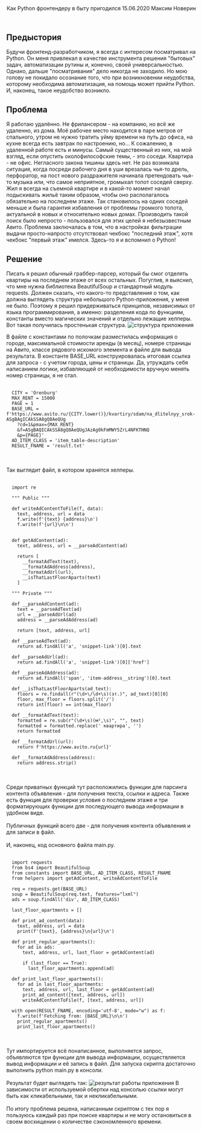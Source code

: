 <header>
  <title>Как Python фронтендеру в быту пригодился</title>
  <description>Как Python фронтендеру в быту пригодился</description>
  <date>15.06.2020</date>
  <author>Максим Новерин</author>
</header>

## Предыстория

Будучи фронтенд-разработчиком, я всегда с интересом посматривал на Python. Он меня привлекал в качестве инструмента решения "бытовых" задач, автоматизации рутины и, конечно, своей универсальностью. Однако, дальше "посматривания" дело никогда не заходило. Но мою голову не покидало осознание того, что при возникновении неудобства, которому необходима автоматизация, на помощь может прийти Python. И, наконец, такое неудобство возникло.

## Проблема

Я работаю удалённо. Не фрилансером - на компанию, но всё же удаленно, из дома. Моё рабочее место находится в паре метров от спального, утром не нужно тратить уйму времени на путь до офиса, на кухне всегда есть завтрак по настроению, но... К сожалению, в удаленной работе есть и минусы. Самый существенный из них, на мой взгляд, если опустить околофилософские темы, - это соседи. Квартира - не офис. Негласного закона тишины здесь нет. Не раз возникала ситуация, когда посреди рабочего дня в уши врезалась чья-то дрель, перфоратор, на пост нового раздражителя начинала претендовать чья-то музыка или, что самое неприятное, громыхал топот соседей сверху. Жил я всегда на съемной квартире и в какой-то момент начал подыскивать жильё таким образом, чтобы оно располагалось обязательно на последнем этаже. Так становилось на одних соседей меньше и была гарантия избавления от проблемы громкого топота, актуальной в новых и относительно новых домах. Производить такой поиск было непросто - пользовался для этих целей я небезызвестным Авито. Проблема заключалась в том, что в настройках фильтрации выдачи просто-напросто отсутствовал чекбокс "последний этаж", хотя чекбокс "первый этаж" имелся. Здесь-то я и вспомнил о Python!

## Решение

Писать я решил обычный граббер-парсер, который бы смог отделять квартиры на последнем этаже от всех остальных. Погуглив, я выяснил, что мне нужна библиотека BeautifulSoup и стандартный модуль requests. Должен сказать, что какого-то представления о том, как должна выглядеть структура небольшого Python-приложения, у меня не было. Поэтому я решил придерживаться принципов, независимых от языка программирования, а именно: разделения кода по функциям, константы вместо магических значений и отдельно лежащие хелперы. Вот такая получилась простенькая структура.
<img data-name="afpStructure" alt="структура приложения" title="структура приложения" style="max-width: 350px">

В файле с константами по полочкам разместилась информация о городе, максимальной стоимости аренды (в месяц), номере страницы на Авито, классе рядового искомого элемента и файле для вывода результата. В константе BASE_URL конструировалась итоговая ссылка для запроса - с учетом города, цены и страницы. Да, утруждать себя написанием логики, избавляющей от необходимости вручную менять номер страницы, я не стал.
<br><br>
```
  CITY = 'Orenburg'
  MAX_RENT = 15000
  PAGE = 1
  BASE_URL = f'https://www.avito.ru/{CITY.lower()}/kvartiry/sdam/na_dlitelnyy_srok-ASgBAgICAkSSA8gQ8AeQUg
    ?cd=1&pmax={MAX_RENT}
    &f=ASgBAQICAkSSA8gQ8AeQUgJAzAg0kFmMWY5ZrL4NFKTHNQ
    &p={PAGE}'
  AD_ITEM_CLASS = 'item_table-description'
  RESULT_FNAME = 'result.txt'
```
<br><br>
Так выглядит файл, в котором хранятся хелперы.
<br><br>
```
  import re

  """ Public """

  def writeAdContentToFile(f, data):
    text, address, url = data
    f.write(f'{text} {address}\n')
    f.write(f'{url}\n\n')


  def getAdContent(ad):
    text, address, url = __parseAdContent(ad)

    return [
      __formatAdText(text),
      __formatAdAddress(address),
      __formatAdUrl(url),
      __isThatLastFloorAparts(text)
    ]

  """ Private """

  def __parseAdContent(ad):
    text = __parseAdText(ad)
    url = __parseAdUrl(ad)
    address = __parseAdAddress(ad)

    return [text, address, url]

  def __parseAdText(ad):
    return ad.findAll('a', 'snippet-link')[0].text

  def __parseAdUrl(ad):
    return ad.findAll('a', 'snippet-link')[0]['href']

  def __parseAdAddress(ad):
    return ad.findAll('span', 'item-address__string')[0].text

  def __isThatLastFloorAparts(ad_text):
    floors = re.findall(r"(\d+\/\d+\s)(эт.)", ad_text)[0][0]
    floor, max_floor = floors.split('/')
    return int(floor) == int(max_floor)

  def __formatAdText(text):
    formatted = re.sub(r"(\d+\s)(м²,\s)", "", text)
    formatted = formatted.replace(' квартира', '')
    return formatted

  def __formatAdUrl(url):
    return f'https://www.avito.ru{url}'

  def __formatAdAddress(address):
    return address.strip()
```
<br><br>
Среди приватных функций тут расположились функции для парсинга контента объявления - для получения текста, ссылки и адреса. Также есть функция для проверки условия о последнем этаже и три форматирующих функции для последующего вывода информации в удобном виде.
<br><br>
Публичных функций всего две - для получения контента объявления и для записи в файл.
<br><br>
И, наконец, код основного файла main.py.
<br><br>
```
  import requests
  from bs4 import BeautifulSoup
  from constants import BASE_URL, AD_ITEM_CLASS, RESULT_FNAME
  from helpers import getAdContent, writeAdContentToFile

  req = requests.get(BASE_URL)
  soup = BeautifulSoup(req.text, features="lxml")
  ads = soup.findAll('div', AD_ITEM_CLASS)

  last_floor_apartments = []

  def print_ad_content(data):
    text, address, url = data
    print(f'{text}, {address}\n{url}\n')

  def print_regular_apartments():
    for ad in ads:
      text, address, url, last_floor = getAdContent(ad)

      if (last_floor == True):
        last_floor_apartments.append(ad)

  def print_last_floor_apartments():
    for ad in last_floor_apartments:
      text, address, url, last_floor = getAdContent(ad)
      print_ad_content([text, address, url])
      writeAdContentToFile(f, [text, address, url])

  with open(RESULT_FNAME, encoding='utf-8', mode="w") as f:
    f.write(f'Fetching from: {BASE_URL}\n\n')
    print_regular_apartments()
    print_last_floor_apartments()
```
<br><br>
Тут импортируется всё понаписанное, выполняется запрос, объявляются три функции для вывода информации, осуществляется вывод информации и её запись в файл. Для запуска скрипта достаточно выполнить python main.py в консоли.
<br><br>
Результат будет выглядеть так:
<img data-name="afpResult" alt="результат работы приложения" title="результат работы приложения">
В зависимости от используемой обертки над консолью ссылки могут быть как кликабельными, так и некликабельными.
<br><br>
По итогу проблема решена, написанным скриптом с тех пор я пользуюсь каждый раз при поиске квартиры и не могу остановиться в своем восхищении о количестве сэкономленного времени.
